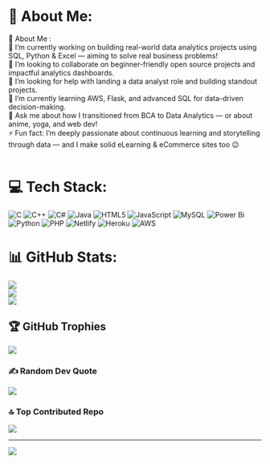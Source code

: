 # 💫 About Me:
💫 About Me :<br>🔭 I’m currently working on building real-world data analytics projects using SQL, Python & Excel — aiming to solve real business problems!<br>🤝 I’m looking to collaborate on beginner-friendly open source projects and impactful analytics dashboards.<br>🧠 I’m looking for help with landing a data analyst role and building standout projects.<br>🌱 I’m currently learning AWS, Flask, and advanced SQL for data-driven decision-making.<br>💬 Ask me about how I transitioned from BCA to Data Analytics — or about anime, yoga, and web dev!<br>⚡ Fun fact: I’m deeply passionate about continuous learning and storytelling through data — and I make solid eLearning & eCommerce sites too 😉<br><br>


# 💻 Tech Stack:
![C](https://img.shields.io/badge/c-%2300599C.svg?style=for-the-badge&logo=c&logoColor=white) ![C++](https://img.shields.io/badge/c++-%2300599C.svg?style=for-the-badge&logo=c%2B%2B&logoColor=white) ![C#](https://img.shields.io/badge/c%23-%23239120.svg?style=for-the-badge&logo=csharp&logoColor=white) ![Java](https://img.shields.io/badge/java-%23ED8B00.svg?style=for-the-badge&logo=openjdk&logoColor=white) ![HTML5](https://img.shields.io/badge/html5-%23E34F26.svg?style=for-the-badge&logo=html5&logoColor=white) ![JavaScript](https://img.shields.io/badge/javascript-%23323330.svg?style=for-the-badge&logo=javascript&logoColor=%23F7DF1E) ![MySQL](https://img.shields.io/badge/mysql-4479A1.svg?style=for-the-badge&logo=mysql&logoColor=white) ![Power Bi](https://img.shields.io/badge/power_bi-F2C811?style=for-the-badge&logo=powerbi&logoColor=black) ![Python](https://img.shields.io/badge/python-3670A0?style=for-the-badge&logo=python&logoColor=ffdd54) ![PHP](https://img.shields.io/badge/php-%23777BB4.svg?style=for-the-badge&logo=php&logoColor=white) ![Netlify](https://img.shields.io/badge/netlify-%23000000.svg?style=for-the-badge&logo=netlify&logoColor=#00C7B7) ![Heroku](https://img.shields.io/badge/heroku-%23430098.svg?style=for-the-badge&logo=heroku&logoColor=white) ![AWS](https://img.shields.io/badge/AWS-%23FF9900.svg?style=for-the-badge&logo=amazon-aws&logoColor=white)
# 📊 GitHub Stats:
![](https://github-readme-stats.vercel.app/api?username=vaishnavi21643&theme=dark&hide_border=false&include_all_commits=false&count_private=false)<br/>
![](https://nirzak-streak-stats.vercel.app/?user=vaishnavi21643&theme=dark&hide_border=false)<br/>
![](https://github-readme-stats.vercel.app/api/top-langs/?username=vaishnavi21643&theme=dark&hide_border=false&include_all_commits=false&count_private=false&layout=compact)

## 🏆 GitHub Trophies
![](https://github-profile-trophy.vercel.app/?username=vaishnavi21643&theme=radical&no-frame=false&no-bg=false&margin-w=4)

### ✍️ Random Dev Quote
![](https://quotes-github-readme.vercel.app/api?type=horizontal&theme=radical)

### 🔝 Top Contributed Repo
![](https://github-contributor-stats.vercel.app/api?username=vaishnavi21643&limit=5&theme=dark&combine_all_yearly_contributions=true)

---
[![](https://visitcount.itsvg.in/api?id=vaishnavi21643&icon=0&color=0)](https://visitcount.itsvg.in)

<!-- Proudly created with GPRM ( https://gprm.itsvg.in ) -->
